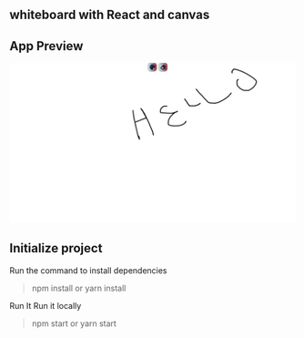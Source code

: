## whiteboard with React and canvas

## App Preview

![whitbaord preview](https://github.com/chandrakumarreddy/whiteboard/blob/master/preview.png)

## Initialize project

Run the command to install dependencies

> npm install or yarn install

Run It
Run it locally

> npm start or yarn start
